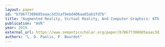 ```yaml
---
layout: paper
id: "b78677308685eaac3d31af9ebd406aa65ab1fd7b"
title: "Augmented Reality, Virtual Reality, And Computer Graphics: 6Th International Conference, Avr 2019, Santa Maria Al Bagno, Italy, June 24–27, 2019, Proceedings, Part Ii"
publication: "AVR"
year: 2019
external_url: https://www.semanticscholar.org/paper/b78677308685eaac3d31af9ebd406aa65ab1fd7b
authors: "L. D. Paolis, P. Bourdot"
---
```

